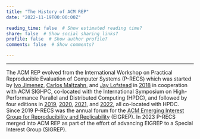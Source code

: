 ```yaml
---
title: "The History of ACM REP"
date: "2022-11-19T00:00:00Z"

reading_time: false  # Show estimated reading time?
share: false  # Show social sharing links?
profile: false  # Show author profile?
comments: false  # Show comments?

---
```


---

The ACM REP evolved from the International Workshop on Practical Reproducible Evaluation of Computer Systems (P-RECS) which was started by [Ivo Jimenez](https://ivotron.me/), [Carlos Maltzahn](https://people.ucsc.edu/carlosm), and [Jay Lofstead](http://lofstead.org/) in [2018](https://p-recs.github.io/2018/) in cooperation with ACM SIGHPC, co-located with the International Symposium on High-Performance Parallel and Distributed Computing (HPDC), and followed by four editions in [2019](https://p-recs.github.io/2019/), [2020](https://p-recs.github.io/2020/), [2021](https://p-recs.github.io/2021/), and [2022](https://p-recs.github.io/2022/), all co-located with HPDC. Since 2019 P-RECS was the annual forum for the [ACM Emerging Interest Group for Reproducibility and Replicability](https://reproducibility.acm.org/) (EIGREP). In 2023 P-RECS merged into ACM REP as part of the effort of advancing EIGREP to a Special Interest Group (SIGREP).